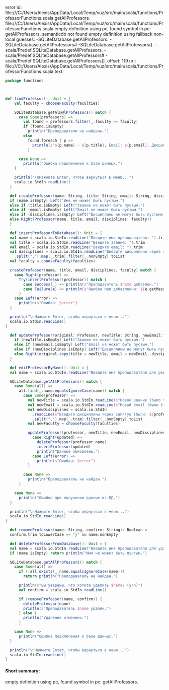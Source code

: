 error id: file:///C:/Users/Alexis/AppData/Local/Temp/vuz/src/main/scala/functions/ProfessorFunctions.scala:getAllProfessors.
file:///C:/Users/Alexis/AppData/Local/Temp/vuz/src/main/scala/functions/ProfessorFunctions.scala
empty definition using pc, found symbol in pc: getAllProfessors.
semanticdb not found
empty definition using fallback
non-local guesses:
	 -SQLiteDatabase.getAllProfessors.
	 -SQLiteDatabase.getAllProfessors#
	 -SQLiteDatabase.getAllProfessors().
	 -scala/Predef.SQLiteDatabase.getAllProfessors.
	 -scala/Predef.SQLiteDatabase.getAllProfessors#
	 -scala/Predef.SQLiteDatabase.getAllProfessors().
offset: 119
uri: file:///C:/Users/Alexis/AppData/Local/Temp/vuz/src/main/scala/functions/ProfessorFunctions.scala
text:
```scala
package functions



def findProfessor(): Unit = {
    val faculty = chooseFaculty(faculties)

    SQLiteDatabase.getAl@@lProfessors() match {
      case Some(professors) =>
        val found = professors.filter(_.faculty == faculty)
        if (found.isEmpty)
          println("Преподаватели не найдены.")
        else
          found.foreach { p =>
            println(s"${p.name} - ${p.title}, Email: ${p.email}, Дисциплины: ${p.disciplines.mkString(", ")}")
          }

      case None =>
        println("Ошибка подключения к базе данных.")
    }

    println("\nНажмите Enter, чтобы вернуться в меню...")
    scala.io.StdIn.readLine()
  }

  def createProfessor(name: String, title: String, email: String, disciplines: List[String], faculty: String): Either[String, Professor] = {
  if (name.isEmpty) Left("Имя не может быть пустым.")
  else if (title.isEmpty) Left("Звание не может быть пустым.")
  else if (email.isEmpty) Left("Email не может быть пустым.")
  else if (disciplines.isEmpty) Left("Дисциплины не могут быть пустыми.")
  else Right(Professor(name, title, email, disciplines, faculty))
  }

  def insertProfessorToDatabase(): Unit = {
  val name = scala.io.StdIn.readLine("Введите имя преподавателя: ").trim
  val title = scala.io.StdIn.readLine("Введите звание: ").trim
  val email = scala.io.StdIn.readLine("Введите email: ").trim
  val disciplines = scala.io.StdIn.readLine("Введите дисциплины через запятую: ")
    .split(",").map(_.trim).filter(_.nonEmpty).toList
  val faculty = chooseFaculty(faculties)

  createProfessor(name, title, email, disciplines, faculty) match {
    case Right(professor) =>
      Try(insertProfessor(professor)) match {
        case Success(_) => println(s"Преподаватель $name добавлен.")
        case Failure(e) => println(s"Ошибка при добавлении: ${e.getMessage}")
      }
    case Left(error) =>
      println(s"Ошибка: $error")
  }

  println("\nНажмите Enter, чтобы вернуться в меню...")
  scala.io.StdIn.readLine()
}

  def updateProfessor(original: Professor, newTitle: String, newEmail: String, newDisciplines: List[String], newFaculty: String): Either[String, Professor] = {
    if (newTitle.isEmpty) Left("Звание не может быть пустым.")
    else if (newEmail.isEmpty) Left("Email не может быть пустым.")
    else if (newDisciplines.isEmpty) Left("Дисциплины не могут быть пустыми.")
    else Right(original.copy(title = newTitle, email = newEmail, disciplines = newDisciplines, faculty = newFaculty))
  }

  def editProfessorByName(): Unit = {
  val name = scala.io.StdIn.readLine("Введите имя преподавателя для редактирования: ").trim

  SQLiteDatabase.getAllProfessors() match {
    case Some(all) =>
      all.find(_.name.equalsIgnoreCase(name)) match {
        case Some(professor) =>
          val newTitle = scala.io.StdIn.readLine(s"Новое звание (было ${professor.title}): ").trim
          val newEmail = scala.io.StdIn.readLine(s"Новый email (было ${professor.email}): ").trim
          val newDisciplines = scala.io.StdIn
            .readLine(s"Введите дисциплины через запятую (были: ${professor.disciplines.mkString(", ")}): ")
            .split(",").map(_.trim).filter(_.nonEmpty).toList
          val newFaculty = chooseFaculty(faculties)

          updateProfessor(professor, newTitle, newEmail, newDisciplines, newFaculty) match {
            case Right(updated) =>
              deleteProfessor(professor.name)
              insertProfessor(updated)
              println("Данные обновлены.")
            case Left(error) =>
              println(s"Ошибка: $error")
          }

        case None =>
          println("Преподаватель не найден.")
      }

    case None =>
      println("Ошибка при получении данных из БД.")
  }

  println("\nНажмите Enter, чтобы вернуться в меню...")
  scala.io.StdIn.readLine()
}

  def removeProfessor(name: String, confirm: String): Boolean =
  confirm.trim.toLowerCase == "y" && name.nonEmpty  

  def deleteProfessorFromDatabase(): Unit = {
  val name = scala.io.StdIn.readLine("Введите имя преподавателя для удаления: ").trim
  if (name.isEmpty) return println("Имя не может быть пустым.")

  SQLiteDatabase.getAllProfessors() match {
    case Some(all) =>
      if (!all.exists(_.name.equalsIgnoreCase(name)))
        return println("Преподаватель не найден.")

      println(s"Вы уверены, что хотите удалить $name? (y/n)")
      val confirm = scala.io.StdIn.readLine()

      if (removeProfessor(name, confirm)) {
        deleteProfessor(name)
        println(s"Преподаватель $name удалён.")
      } else {
        println("Удаление отменено.")
      }

    case None =>
      println("Ошибка подключения к базе данных.")
  }

  println("\nНажмите Enter, чтобы вернуться в меню...")
  scala.io.StdIn.readLine()
}

```


#### Short summary: 

empty definition using pc, found symbol in pc: getAllProfessors.